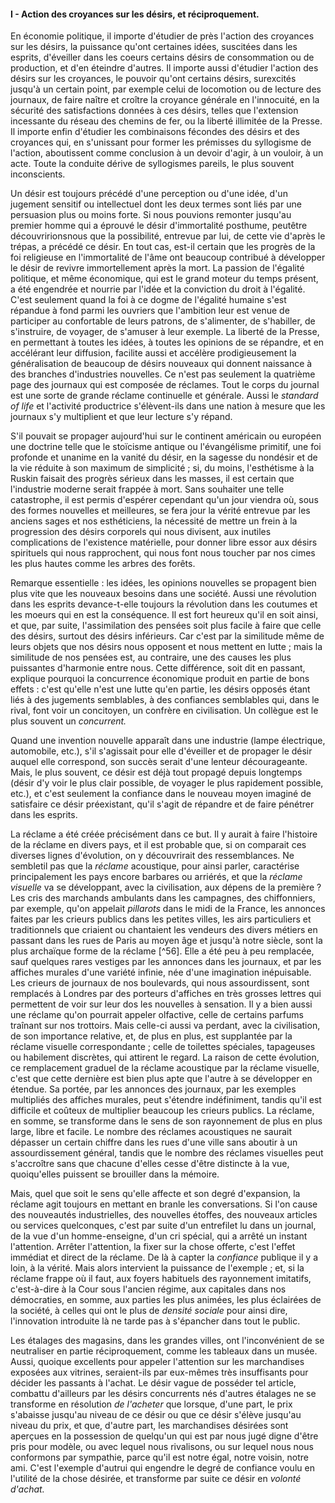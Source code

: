 #### I - Action des croyances sur les désirs, et réciproquement.

En économie politique, il importe d'étudier de près l'action des croyances sur les désirs, la puissance qu'ont certaines idées, suscitées dans les esprits, d'éveiller dans les coeurs certains désirs de consommation ou de production, et d'en éteindre d'autres. Il importe aussi d'étudier l'action des désirs sur les croyances, le pouvoir qu'ont certains désirs, surexcités jusqu'à un certain point, par exemple celui de locomotion ou de lecture des journaux, de faire naître et croître la croyance générale en l'innocuité, en la sécurité des satisfactions données à ces désirs, telles que l'extension incessante du réseau des chemins de fer, ou la liberté illimitée de la Presse. Il importe enfin d'étudier les combinaisons fécondes des désirs et des croyances qui, en s'unissant pour former les prémisses du syllogisme de l'action, aboutissent comme conclusion à un devoir d'agir, à un vouloir, à un acte. Toute la conduite dérive de syllogismes pareils, le plus souvent inconscients.

Un désir est toujours précédé d'une perception ou d'une idée, d'un jugement sensitif ou intellectuel dont les deux termes sont liés par une persuasion plus ou moins forte. Si nous pouvions remonter jusqu'au premier homme qui a éprouvé le désir d'immortalité posthume, peutêtre découvririonsnous que la possibilité, entrevue par lui, de cette vie d'après le trépas, a précédé ce désir. En tout cas, est-il certain que les progrès de la foi religieuse en l'immortalité de l'âme ont beaucoup contribué à développer le désir de revivre immortellement après la mort. La passion de l'égalité politique, et même économique, qui est le grand moteur du temps présent, a été engendrée et nourrie par l'idée et la conviction du droit à l'égalité. C'est seulement quand la foi à ce dogme de l'égalité humaine s'est répandue à fond parmi les ouvriers que l'ambition leur est venue de participer au confortable de leurs patrons, de s'alimenter, de s'habiller, de s'instruire, de voyager, de s'amuser à leur exemple. La liberté de la Presse, en permettant à toutes les idées, à toutes les opinions de se répandre, et en accélérant leur diffusion, facilite aussi et accélère prodigieusement la généralisation de beaucoup de désirs nouveaux qui donnent naissance à des branches d'industries nouvelles. Ce n'est pas seulement la quatrième page des journaux qui est composée de réclames. Tout le corps du journal est une sorte de grande réclame continuelle et générale. Aussi le _standard of life_ et l'activité productrice s'élèvent-ils dans une nation à mesure que les journaux s'y multiplient et que leur lecture s'y répand.

S'il pouvait se propager aujourd'hui sur le continent américain ou européen une doctrine telle que le stoïcisme antique ou l'évangélisme primitif, une foi profonde et unanime en la vanité du désir, en la sagesse du nondésir et de la vie réduite à son maximum de simplicité ; si, du moins, l'esthétisme à la Ruskin faisait des progrès sérieux dans les masses, il est certain que l'industrie moderne serait frappée à mort. Sans souhaiter une telle catastrophe, il est permis d'espérer cependant qu'un jour viendra où, sous des formes nouvelles et meilleures, se fera jour la vérité entrevue par les anciens sages et nos esthéticiens, la nécessité de mettre un frein à la progression des désirs corporels qui nous divisent, aux inutiles complications de l'existence matérielle, pour donner libre essor aux désirs spirituels qui nous rapprochent, qui nous font nous toucher par nos cimes les plus hautes comme les arbres des forêts.

Remarque essentielle : les idées, les opinions nouvelles se propagent bien plus vite que les nouveaux besoins dans une société. Aussi une révolution dans les esprits devance-t-elle toujours la révolution dans les coutumes et les moeurs qui en est la conséquence. Il est fort heureux qu'il en soit ainsi, et que, par suite, l'assimilation des pensées soit plus facile à faire que celle des désirs, surtout des désirs inférieurs. Car c'est par la similitude même de leurs objets que nos désirs nous opposent et nous mettent en lutte ; mais la similitude de nos pensées est, au contraire, une des causes les plus puissantes d'harmonie entre nous. Cette différence, soit dit en passant, explique pourquoi la concurrence économique produit en partie de bons effets : c'est qu'elle n'est une lutte qu'en partie, les désirs opposés étant liés à des jugements semblables, à des confiances semblables qui, dans le rival, font voir un concitoyen, un confrère en civilisation. Un collègue est le plus souvent un _concurrent._

Quand une invention nouvelle apparaît dans une industrie (lampe électrique, automobile, etc.), s'il s'agissait pour elle d'éveiller et de propager le désir auquel elle correspond, son succès serait d'une lenteur décourageante. Mais, le plus souvent, ce désir est déjà tout propagé depuis longtemps (désir d'y voir le plus clair possible, de voyager le plus rapidement possible, etc.), et c'est seulement la confiance dans le nouveau moyen imaginé de satisfaire ce désir préexistant, qu'il s'agit de répandre et de faire pénétrer dans les esprits.

La réclame a été créée précisément dans ce but. Il y aurait à faire l'histoire de la réclame en divers pays, et il est probable que, si on comparait ces diverses lignes d'évolution, on y découvrirait des ressemblances. Ne sembletil pas que la _réclame_ acoustique, pour ainsi parler, caractérise principalement les pays encore barbares ou arriérés, et que la _réclame visuelle_ va se développant, avec la civilisation, aux dépens de la première ? Les cris des marchands ambulants dans les campagnes, des chiffonniers, par exemple, qu'on appelait _pillarots_ dans le midi de la France, les annonces faites par les crieurs publics dans les petites villes, les airs particuliers et traditionnels que criaient ou chantaient les vendeurs des divers métiers en passant dans les rues de Paris au moyen âge et jusqu'à notre siècle, sont la plus archaïque forme de la réclame [^56]. Elle a été peu à peu remplacée, sauf quelques rares vestiges par les annonces dans les journaux, et par les affiches murales d'une variété infinie, née d'une imagination inépuisable. Les crieurs de journaux de nos boulevards, qui nous assourdissent, sont remplacés à Londres par des porteurs d'affiches en très grosses lettres qui permettent de voir sur leur dos les nouvelles à sensation. Il y a bien aussi une réclame qu'on pourrait appeler olfactive, celle de certains parfums traînant sur nos trottoirs. Mais celle-ci aussi va perdant, avec la civilisation, de son importance relative, et, de plus en plus, est supplantée par la réclame visuelle correspondante ; celle de toilettes spéciales, tapageuses ou habilement discrètes, qui attirent le regard. La raison de cette évolution, ce remplacement graduel de la réclame acoustique par la réclame visuelle, c'est que cette dernière est bien plus apte que l'autre à se développer en étendue. Sa portée, par les annonces des journaux, par les exemples multipliés des affiches murales, peut s'étendre indéfiniment, tandis qu'il est difficile et coûteux de multiplier beaucoup les crieurs publics. La réclame, en somme, se transforme dans le sens de son rayonnement de plus en plus large, libre et facile. Le nombre des réclames acoustiques ne saurait dépasser un certain chiffre dans les rues d'une ville sans aboutir à un assourdissement général, tandis que le nombre des réclames visuelles peut s'accroître sans que chacune d'elles cesse d'être distincte à la vue, quoiqu'elles puissent se brouiller dans la mémoire.

Mais, quel que soit le sens qu'elle affecte et son degré d'expansion, la réclame agit toujours en mettant en branle les conversations. Si l'on cause des nouveautés industrielles, des nouvelles étoffes, des nouveaux articles ou services quelconques, c'est par suite d'un entrefilet lu dans un journal, de la vue d'un homme-enseigne, d'un cri spécial, qui a arrêté un instant l'attention. Arrêter l'attention, la fixer sur la chose offerte, c'est l'effet immédiat et direct de la réclame. De là à capter la _confiance_ publique il y a loin, à la vérité. Mais alors intervient la puissance de l'exemple ; et, si la réclame frappe où il faut, aux foyers habituels des rayonnement imitatifs, c'est-à-dire à la Cour sous l'ancien régime, aux capitales dans nos démocraties, en somme, aux parties les plus animées, les plus éclairées de la société, à celles qui ont le plus de _densité sociale_ pour ainsi dire, l'innovation introduite là ne tarde pas à s'épancher dans tout le public.

Les étalages des magasins, dans les grandes villes, ont l'inconvénient de se neutraliser en partie réciproquement, comme les tableaux dans un musée. Aussi, quoique excellents pour appeler l'attention sur les marchandises exposées aux vitrines, seraient-ils par eux-mêmes très insuffisants pour décider les passants à l'achat. Le désir vague de posséder tel article, combattu d'ailleurs par les désirs concurrents nés d'autres étalages ne se transforme en résolution _de l'acheter_ que lorsque, d'une part, le prix s'abaisse jusqu'au niveau de ce désir ou que ce désir s'élève jusqu'au niveau du prix, et que, d'autre part, les marchandises désirées sont aperçues en la possession de quelqu'un qui est par nous jugé digne d'être pris pour modèle, ou avec lequel nous rivalisons, ou sur lequel nous nous conformons par sympathie, parce qu'il est notre égal, notre voisin, notre ami. C'est l'exemple d'autrui qui engendre le degré de confiance voulu en l'utilité de la chose désirée, et transforme par suite ce désir en _volonté d'achat._

